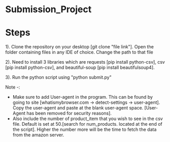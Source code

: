# Submission_Project
# Steps
1). Clone the repository on your desktop [git clone "file link"]. Open the folder containing files in any IDE of choice. Change the path to that file

2). Need to install 3 libraries which are requests [pip install python-csv], csv [pip install python-csv], and beautiful-soup [pip install beautifulsoup4].


3). Run the python script using "python submit.py"  


Note -:                                                                                                                                     

- Make sure to add User-agent in the program. This can be found by going to site [whatismybrowser.com -> detect-settings -> user-agent]. Copy the user-agent and paste at the blank user-agent space. [User-Agent has been removed for security reasons].                                                       
- Also include the number of product_item that you wish to see in the csv file. Default is set at 50.[search for num_products. located at the end of the script]. Higher the number more will be the time to fetch the data from the amazon server.  





